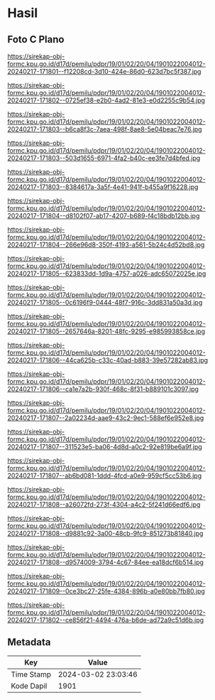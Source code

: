 # Hasil

## Foto C Plano

https://sirekap-obj-formc.kpu.go.id/d17d/pemilu/pdpr/19/01/02/20/04/1901022004012-20240217-171801--f12208cd-3d10-424e-86d0-623d7bc5f387.jpg

https://sirekap-obj-formc.kpu.go.id/d17d/pemilu/pdpr/19/01/02/20/04/1901022004012-20240217-171802--0725ef38-e2b0-4ad2-81e3-e0d2255c9b54.jpg

https://sirekap-obj-formc.kpu.go.id/d17d/pemilu/pdpr/19/01/02/20/04/1901022004012-20240217-171803--b6ca8f3c-7aea-498f-8ae8-5e04beac7e76.jpg

https://sirekap-obj-formc.kpu.go.id/d17d/pemilu/pdpr/19/01/02/20/04/1901022004012-20240217-171803--503d1655-6971-4fa2-b40c-ee3fe7d4bfed.jpg

https://sirekap-obj-formc.kpu.go.id/d17d/pemilu/pdpr/19/01/02/20/04/1901022004012-20240217-171803--8384617a-3a5f-4e41-941f-b455a9f16228.jpg

https://sirekap-obj-formc.kpu.go.id/d17d/pemilu/pdpr/19/01/02/20/04/1901022004012-20240217-171804--d8102f07-ab17-4207-b689-f4c18bdb12bb.jpg

https://sirekap-obj-formc.kpu.go.id/d17d/pemilu/pdpr/19/01/02/20/04/1901022004012-20240217-171804--266e96d8-350f-4193-a561-5b24c4d52bd8.jpg

https://sirekap-obj-formc.kpu.go.id/d17d/pemilu/pdpr/19/01/02/20/04/1901022004012-20240217-171805--623833dd-1d9a-4757-a026-adc65072025e.jpg

https://sirekap-obj-formc.kpu.go.id/d17d/pemilu/pdpr/19/01/02/20/04/1901022004012-20240217-171805--0c6196f9-0444-48f7-916c-3dd831a50a3d.jpg

https://sirekap-obj-formc.kpu.go.id/d17d/pemilu/pdpr/19/01/02/20/04/1901022004012-20240217-171805--2657646a-8201-48fc-9295-e985993858ce.jpg

https://sirekap-obj-formc.kpu.go.id/d17d/pemilu/pdpr/19/01/02/20/04/1901022004012-20240217-171806--44ca625b-c33c-40ad-b883-39e57282ab83.jpg

https://sirekap-obj-formc.kpu.go.id/d17d/pemilu/pdpr/19/01/02/20/04/1901022004012-20240217-171806--ca1e7a2b-930f-468c-8f31-b889101c3097.jpg

https://sirekap-obj-formc.kpu.go.id/d17d/pemilu/pdpr/19/01/02/20/04/1901022004012-20240217-171807--2a02234d-aae9-43c2-9ec1-588ef6e952e8.jpg

https://sirekap-obj-formc.kpu.go.id/d17d/pemilu/pdpr/19/01/02/20/04/1901022004012-20240217-171807--311523e5-ba06-4d8d-a0c2-92e819be6a9f.jpg

https://sirekap-obj-formc.kpu.go.id/d17d/pemilu/pdpr/19/01/02/20/04/1901022004012-20240217-171807--ab6bd081-1ddd-4fcd-a0e9-959cf5cc53b6.jpg

https://sirekap-obj-formc.kpu.go.id/d17d/pemilu/pdpr/19/01/02/20/04/1901022004012-20240217-171808--a26072fd-273f-4304-a4c2-5f241d66edf6.jpg

https://sirekap-obj-formc.kpu.go.id/d17d/pemilu/pdpr/19/01/02/20/04/1901022004012-20240217-171808--d9881c92-3a00-48cb-9fc9-851273b81840.jpg

https://sirekap-obj-formc.kpu.go.id/d17d/pemilu/pdpr/19/01/02/20/04/1901022004012-20240217-171808--d9574009-3794-4c67-84ee-ea18dcf6b514.jpg

https://sirekap-obj-formc.kpu.go.id/d17d/pemilu/pdpr/19/01/02/20/04/1901022004012-20240217-171809--0ce3bc27-25fe-4384-896b-a0e80bb7fb80.jpg

https://sirekap-obj-formc.kpu.go.id/d17d/pemilu/pdpr/19/01/02/20/04/1901022004012-20240217-171802--ce856f21-4494-476a-b6de-ad72a9c51d6b.jpg


## Metadata

| Key        | Value               |
| ---------- | ------------------- |
| Time Stamp | 2024-03-02 23:03:46 |
| Kode Dapil | 1901                |



